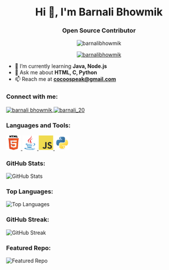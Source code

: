 <h1 align="center">Hi 👋, I'm Barnali Bhowmik</h1>
<h3 align="center">Open Source Contributor</h3>

<p align="center">
  <img src="https://komarev.com/ghpvc/?username=barnalibhowmik&label=Profile%20views&color=0e75b6&style=flat" alt="barnalibhowmik" />
</p>

<p align="center">
  <a href="https://github.com/ryo-ma/github-profile-trophy">
    <img src="https://github-profile-trophy.vercel.app/?username=barnalibhowmik" alt="barnalibhowmik" />
  </a>
</p>

- 🌱 I’m currently learning **Java, Node.js**
- 💬 Ask me about **HTML, C, Python**
- 📫 Reach me at **cocoospeak@gmail.com**

<h3 align="left">Connect with me:</h3>
<p align="left">
  <a href="https://linkedin.com/in/barnalibhowmik" target="_blank">
    <img align="center" src="https://raw.githubusercontent.com/rahuldkjain/github-profile-readme-generator/master/src/images/icons/Social/linked-in-alt.svg" alt="barnali bhowmik" height="30" width="40" />
  </a>
  <a href="https://www.leetcode.com/barnali_20" target="_blank">
    <img align="center" src="https://raw.githubusercontent.com/rahuldkjain/github-profile-readme-generator/master/src/images/icons/Social/leet-code.svg" alt="barnali_20" height="30" width="40" />
  </a>
</p>

<h3 align="left">Languages and Tools:</h3>
<p align="left">
  <a href="https://www.w3.org/html/" target="_blank" rel="noreferrer">
    <img src="https://raw.githubusercontent.com/devicons/devicon/master/icons/html5/html5-original-wordmark.svg" alt="html5" width="40" height="40"/>
  </a>
  <a href="https://www.java.com" target="_blank" rel="noreferrer">
    <img src="https://raw.githubusercontent.com/devicons/devicon/master/icons/java/java-original.svg" alt="java" width="40" height="40"/>
  </a>
  <a href="https://developer.mozilla.org/en-US/docs/Web/JavaScript" target="_blank" rel="noreferrer">
    <img src="https://raw.githubusercontent.com/devicons/devicon/master/icons/javascript/javascript-original.svg" alt="javascript" width="40" height="40"/>
  </a>
  <a href="https://www.python.org" target="_blank" rel="noreferrer">
    <img src="https://raw.githubusercontent.com/devicons/devicon/master/icons/python/python-original.svg" alt="python" width="40" height="40"/>
  </a>
</p>

<h3 align="left">GitHub Stats:</h3>
<p align="left">
  <img src="https://github-readme-stats.vercel.app/api?username=barnalibhowmik&theme=greywhite&show_icons=true" alt="GitHub Stats" />
</p>

<h3 align="left">Top Languages:</h3>
<p align="left">
  <img src="https://github-readme-stats.vercel.app/api/top-langs/?username=barnalibhowmik&layout=compact&theme=greywhite" alt="Top Languages" />
</p>

<h3 align="left">GitHub Streak:</h3>
<p align="left">
  <img src="https://github-readme-streak-stats.herokuapp.com/?user=barnalibhowmik&theme=greywhite" alt="GitHub Streak" />
</p>

<h3 align="left">Featured Repo:</h3>
<p align="left">
  <img src="https://github-readme-stats.vercel.app/api/pin/?username=barnalibhowmik&repo=BarnaliBhowmik&theme=swift" alt="Featured Repo" />
</p>

